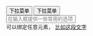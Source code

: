 <div class="layui-btn-container">
  <button class="layui-btn demo-dropdown-base">
    <span>下拉菜单</span>
    <i class="layui-icon layui-icon-down layui-font-12"></i>
  </button>
  <button class="layui-btn layui-btn-primary demo-dropdown-base">
    <span>下拉菜单</span>
    <i class="layui-icon layui-icon-down layui-font-12"></i>
  </button>
</div>
 
<div class="layui-inline" style="width: 235px;">
  <input name="" placeholder="在输入框提供一些常用的选项" class="layui-input" id="ID-dropdown-demo-base-input">
</div>
<div class="layui-inline layui-word-aux layui-font-gray">
  可以绑定任意元素，
  <a href="javascript:;" class="layui-font-blue" id="ID-dropdown-demo-base-text">
    比如这段文字 
    <i class="layui-icon layui-font-12 layui-icon-down"></i>
  </a>
</div>

<!-- import layui --> 
<script>
layui.use(function(){
  var dropdown = layui.dropdown;

  // 渲染
  dropdown.render({
    elem: '.demo-dropdown-base', // 绑定元素选择器，此处指向 class 可同时绑定多个元素
    data: [{
      title: 'menu item 1',
      id: 100
    },{
      title: 'menu item 2',
      id: 101
    },{
      title: 'menu item 3',
      id: 102
    }],
    click: function(obj){
      this.elem.find('span').text(obj.title);
    }
  });

  // 绑定输入框
  dropdown.render({
    elem: '#ID-dropdown-demo-base-input',
    data: [{
      title: 'menu item 1',
      id: 101
    },{
      title: 'menu item 2',
      id: 102
    },{
      title: 'menu item 3',
      id: 103
    },{
      title: 'menu item 4',
      id: 104
    },{
      title: 'menu item 5',
      id: 105
    },{
      title: 'menu item 6',
      id: 106
    }],
    click: function(obj){
      this.elem.val(obj.title);
    },
    style: 'min-width: 235px;'
  });

  // 绑定文字
  dropdown.render({
    elem: '#ID-dropdown-demo-base-text',
    data: [{
      title: 'menu item 1',
      id: 100
    },{
      title: 'menu item 2',
      id: 101,
      child: [{  // 横向子菜单
        title: 'menu item 2-1',
        id: 1011
      },{
        title: 'menu item 2-2',
        id: 1012
      }]
    },{
      title: 'menu item 3',
      id: 102
    },{
      type: '-' // 分割线
    },{
      title: 'menu group',
      id: 103,
      type: 'group', // 纵向菜单组
      child: [{
        title: 'menu item 4-1',
        id: 1031
      },{
        title: 'menu item 4-2',
        id: 1032
      }]
    },{
      type: '-' // 分割线
    },{
      title: 'menu item 5',
      id: 104
    },{
      title: 'menu item 5',
      id: 104
    }],
    click: function(obj){
      this.elem.val(obj.title);
    }
  });

});
</script>